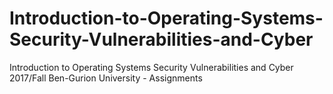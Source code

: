 # Introduction-to-Operating-Systems-Security-Vulnerabilities-and-Cyber
Introduction to Operating Systems Security Vulnerabilities and Cyber 2017/Fall Ben-Gurion University - Assignments

